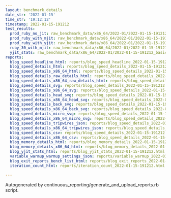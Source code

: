 ```yaml
---
layout: benchmark_details
date_str: '2022-01-15'
time_str: '19:12:12'
timestamp: 2022-01-15-191212
test_results:
  prod_ruby_no_jit: raw_benchmark_data/x86_64/2022-01/2022-01-15-191212_basic_benchmark_prod_ruby_no_jit.json
  prod_ruby_with_mjit: raw_benchmark_data/x86_64/2022-01/2022-01-15-191212_basic_benchmark_prod_ruby_with_mjit.json
  prod_ruby_with_yjit: raw_benchmark_data/x86_64/2022-01/2022-01-15-191212_basic_benchmark_prod_ruby_with_yjit.json
  ruby_30_with_mjit: raw_benchmark_data/x86_64/2022-01/2022-01-15-191212_basic_benchmark_ruby_30_with_mjit.json
  yjit_stats: raw_benchmark_data/x86_64/2022-01/2022-01-15-191212_basic_benchmark_yjit_stats.json
reports:
  blog_speed_headline_html: reports/blog_speed_headline_2022-01-15-191212.html
  blog_speed_details_html: reports/blog_speed_details_2022-01-15-191212.html
  blog_speed_details_x86_64_html: reports/blog_speed_details_2022-01-15-191212.x86_64.html
  blog_speed_details_raw_details_html: reports/blog_speed_details_2022-01-15-191212.raw_details.html
  blog_speed_details_x86_64_raw_details_html: reports/blog_speed_details_2022-01-15-191212.x86_64.raw_details.html
  blog_speed_details_svg: reports/blog_speed_details_2022-01-15-191212.svg
  blog_speed_details_x86_64_svg: reports/blog_speed_details_2022-01-15-191212.x86_64.svg
  blog_speed_details_head_svg: reports/blog_speed_details_2022-01-15-191212.head.svg
  blog_speed_details_x86_64_head_svg: reports/blog_speed_details_2022-01-15-191212.x86_64.head.svg
  blog_speed_details_back_svg: reports/blog_speed_details_2022-01-15-191212.back.svg
  blog_speed_details_x86_64_back_svg: reports/blog_speed_details_2022-01-15-191212.x86_64.back.svg
  blog_speed_details_micro_svg: reports/blog_speed_details_2022-01-15-191212.micro.svg
  blog_speed_details_x86_64_micro_svg: reports/blog_speed_details_2022-01-15-191212.x86_64.micro.svg
  blog_speed_details_tripwires_json: reports/blog_speed_details_2022-01-15-191212.tripwires.json
  blog_speed_details_x86_64_tripwires_json: reports/blog_speed_details_2022-01-15-191212.x86_64.tripwires.json
  blog_speed_details_csv: reports/blog_speed_details_2022-01-15-191212.csv
  blog_speed_details_x86_64_csv: reports/blog_speed_details_2022-01-15-191212.x86_64.csv
  blog_memory_details_html: reports/blog_memory_details_2022-01-15-191212.html
  blog_memory_details_x86_64_html: reports/blog_memory_details_2022-01-15-191212.x86_64.html
  blog_yjit_stats_html: reports/blog_yjit_stats_2022-01-15-191212.html
  variable_warmup_warmup_settings_json: reports/variable_warmup_2022-01-15-191212.warmup_settings.json
  blog_exit_reports_bench_list_html: reports/blog_exit_reports_2022-01-15-191212.bench_list.html
  iteration_count_html: reports/iteration_count_2022-01-15-191212.html

---
```

Autogenerated by continuous_reporting/generate_and_upload_reports.rb script.
